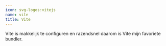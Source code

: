 ```yaml
---
icon: svg-logos:vitejs
name: vite
title: Vite
---
```


Vite is makkelijk te configuren en razendsnel daarom is Vite mijn favoriete bundler.
